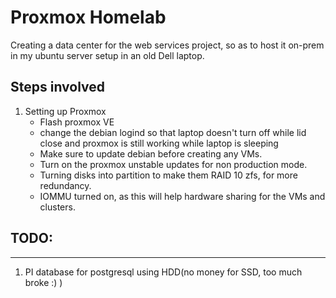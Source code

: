 # Proxmox Homelab

Creating a data center for the web services project, so as to host it on-prem in my ubuntu server setup in an old Dell laptop.

## Steps involved

1. Setting up Proxmox
    - Flash proxmox VE
    - change the debian logind so that laptop doesn't turn off while lid close and proxmox is still working while laptop is sleeping
    - Make sure to update debian before creating any VMs.
    - Turn on the proxmox unstable updates for non production mode.
    - Turning disks into partition to make them RAID 10 zfs, for more redundancy.
    - IOMMU turned on, as this will help hardware sharing for the VMs and clusters.
  



## TODO:
-------
1. PI database for postgresql using HDD(no money for SSD, too much broke :) )
